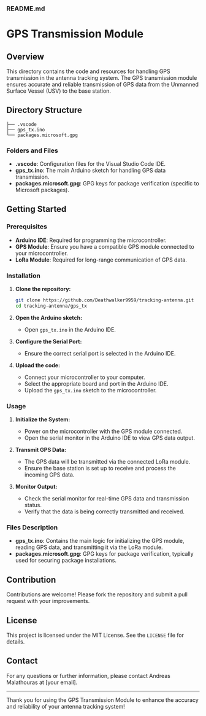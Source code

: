 ### README.md

# GPS Transmission Module

## Overview

This directory contains the code and resources for handling GPS transmission in the antenna tracking system. The GPS transmission module ensures accurate and reliable transmission of GPS data from the Unmanned Surface Vessel (USV) to the base station.

## Directory Structure

```plaintext
├── .vscode
├── gps_tx.ino
└── packages.microsoft.gpg
```

### Folders and Files

- **.vscode**: Configuration files for the Visual Studio Code IDE.
- **gps_tx.ino**: The main Arduino sketch for handling GPS data transmission.
- **packages.microsoft.gpg**: GPG keys for package verification (specific to Microsoft packages).

## Getting Started

### Prerequisites

- **Arduino IDE**: Required for programming the microcontroller.
- **GPS Module**: Ensure you have a compatible GPS module connected to your microcontroller.
- **LoRa Module**: Required for long-range communication of GPS data.

### Installation

1. **Clone the repository:**
   ```bash
   git clone https://github.com/Deathwalker9959/tracking-antenna.git
   cd tracking-antenna/gps_tx
   ```

2. **Open the Arduino sketch:**
   - Open `gps_tx.ino` in the Arduino IDE.

3. **Configure the Serial Port:**
   - Ensure the correct serial port is selected in the Arduino IDE.

4. **Upload the code:**
   - Connect your microcontroller to your computer.
   - Select the appropriate board and port in the Arduino IDE.
   - Upload the `gps_tx.ino` sketch to the microcontroller.

### Usage

1. **Initialize the System:**
   - Power on the microcontroller with the GPS module connected.
   - Open the serial monitor in the Arduino IDE to view GPS data output.

2. **Transmit GPS Data:**
   - The GPS data will be transmitted via the connected LoRa module.
   - Ensure the base station is set up to receive and process the incoming GPS data.

3. **Monitor Output:**
   - Check the serial monitor for real-time GPS data and transmission status.
   - Verify that the data is being correctly transmitted and received.

### Files Description

- **gps_tx.ino**: Contains the main logic for initializing the GPS module, reading GPS data, and transmitting it via the LoRa module.
- **packages.microsoft.gpg**: GPG keys for package verification, typically used for securing package installations.

## Contribution

Contributions are welcome! Please fork the repository and submit a pull request with your improvements.

## License

This project is licensed under the MIT License. See the `LICENSE` file for details.

## Contact

For any questions or further information, please contact Andreas Malathouras at [your email].

---

Thank you for using the GPS Transmission Module to enhance the accuracy and reliability of your antenna tracking system!